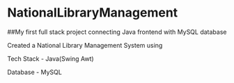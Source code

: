 # NationalLibraryManagement

##My first full stack project connecting Java frontend with MySQL database

Created a National Library Management System using 

Tech Stack - Java(Swing Awt)

Database - MySQL
